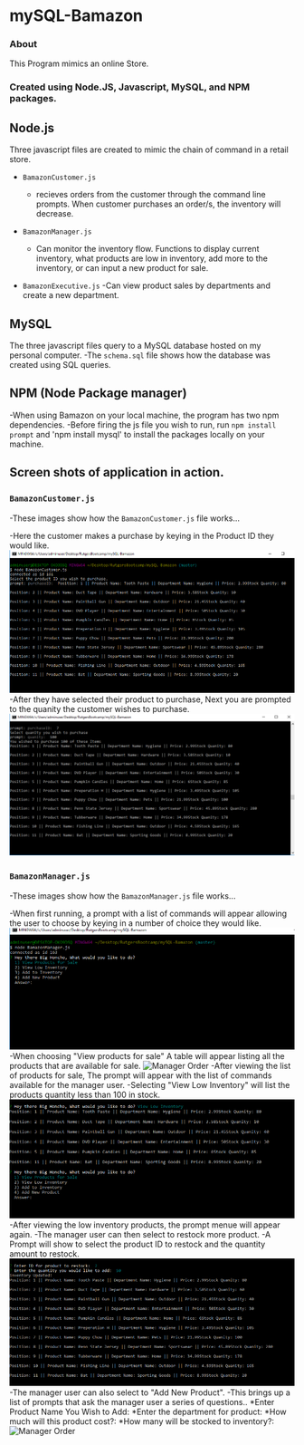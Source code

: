 # mySQL-Bamazon

### About
This Program mimics an online Store.

### Created using Node.JS, Javascript, MySQL, and NPM packages. 

## Node.js
Three javascript files are created to mimic the chain of command in a retail store. 
- `BamazonCustomer.js`
  - recieves orders from the customer through the command line prompts. When customer purchases an order/s, the inventory will decrease.

- `BamazonManager.js`
  - Can monitor the inventory flow. Functions to display current inventory, what products are low in inventory, add more to the inventory, or can input a new product for sale. 

- `BamazonExecutive.js`
  -Can view product sales by departments and create a new department. 

## MySQL
The three javascript files query to a MySQL database hosted on my personal computer.
  -The `schema.sql` file shows how the database was created using SQL queries. 

## NPM (Node Package manager)
-When using Bamazon on your local machine, the program has two npm dependencies.
  -Before firing the js file you wish to run, run `npm install prompt` and 'npm install mysql' to install the packages locally on your machine. 

## Screen shots of application in action.

### `BamazonCustomer.js`
  -These images show how the `BamazonCustomer.js` file works...

  -Here the customer makes a purchase by keying in the Product ID they would like.
![Customer Order](/ScreenShots/CustomerPurchase1.PNG)
  -After they have selected their product to purchase, Next you are prompted to the quanity the customer wishes to purchase. 
![Customer Order](/ScreenShots/CustomerPurchase2.PNG)
  
### `BamazonManager.js`
  -These images show how the `BamazonManager.js` file works...

  -When first running, a prompt with a list of commands will appear allowing the user to choose by keying in a number of choice they would like.
![Manager Order](/ScreenShots/ManagersChoices.PNG)
  -When choosing "View products for sale" A table will appear listing all the products that are available for sale. 
![Manager Order](/ScreenShots/ManagersChoiceRepeated.PNG)
  -After viewing the list of products for sale, The prompt will appear with the list of commands available for the manager user. 
  -Selecting "View Low Inventory" will list the products quantity less than 100 in stock. 
![Manager Order](/ScreenShots/ManagerViewLowInventory.PNG)
  -After viewing the low inventory products, the prompt menue will appear again.
  -The manager user can then select to restock more product.
  -A Prompt will show to select the product ID to restock and the quantity amount to restock.
![Manager Order](/ScreenShots/ManagerReStock.PNG)
  -The manager user can also select to "Add New Product". 
  -This brings up a list of prompts that ask the manager user a series of questions..
  *Enter Product Name You Wish to Add:
  *Enter the department for product:
  *How much will this product cost?:
  *How many will be stocked to inventory?:
![Manager Order](/ScreenShots/ManagersAdd.PNG)
